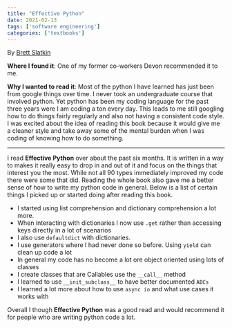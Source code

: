 ```yaml
---
title: "Effective Python"
date: 2021-02-13
tags: ['software engineering']
categories: ['textbooks']
---
```


By [Brett Slatkin](https://www.linkedin.com/in/bslatkin/)

**Where I found  it**: One of my former co-workers Devon recommended it to me. 

**Why I wanted to read it**: Most of the python I have learned has just been from google things over time. I never took an undergraduate course that involved python. Yet python has been my coding language for the past three years were I am coding a ton every day. This leads to me still googling how to do things fairly regularly and also not having a consistent code style. I was excited about the idea of reading this book because it would give me a cleaner style and take away some of the mental burden when I was coding of knowing how to do something.

* * *

I read __Effective Python__ over about the past six months. It is written in a way to makes it really easy to drop in and out of it and focus on the things that interest you the most. While not all 90 types immediately improved my code there were some that did. Reading the whole book also gave me a better sense of how to write my python code in general. Below is a list of certain things I picked up or started doing after reading this book. 

- I started using list comprehension and dictionary comprehension a lot more.
- When interacting with dictionaries I now use `.get` rather than accessing keys directly in a lot of scenarios
- I also use `defaultdict` with dictionaries. 
- I use generators where I had never done so before. Using `yield` can clean up code a lot
- In general my code has no become a lot ore object oriented using lots of classes
- I create classes that are Callables use the `__call__` method
- I learned to use `__init_subclass__` to have better documented `ABCs`
- I learned a lot more about how to use `async io` and what use cases it works with 

Overall I though __Effective Python__ was a good read and would recommend it for people who are writing python code a lot. 